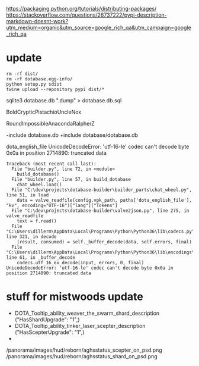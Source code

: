 
https://packaging.python.org/tutorials/distributing-packages/
https://stackoverflow.com/questions/26737222/pypi-description-markdown-doesnt-work?utm_medium=organic&utm_source=google_rich_qa&utm_campaign=google_rich_qa
# update
```
rm -rf dist/
rm -rf dotabase.egg-info/
python setup.py sdist
twine upload --repository pypi dist/*
```

sqlite3 dotabase.db ".dump" > dotabase.db.sql

BoldCrypticPistachioUncleNox

RoundImpossibleAnacondaRalpherZ




-include dotabase.db
+include dotabase/dotabase.db

dota_english_file
UnicodeDecodeError: 'utf-16-le' codec can't decode byte 0x0a in position 2714890: truncated data
```
Traceback (most recent call last):
  File "builder.py", line 72, in <module>
    build_dotabase()
  File "builder.py", line 57, in build_dotabase
    chat_wheel.load()
  File "C:\dev\projects\dotabase-builder\builder_parts\chat_wheel.py", line 51, in load
    data = valve_readfile(config.vpk_path, paths['dota_english_file'], "kv", encoding="UTF-16")["lang"]["Tokens"]
  File "C:\dev\projects\dotabase-builder\valve2json.py", line 275, in valve_readfile
    text = f.read()
  File "C:\Users\dillerm\AppData\Local\Programs\Python\Python36\lib\codecs.py", line 321, in decode
    (result, consumed) = self._buffer_decode(data, self.errors, final)
  File "C:\Users\dillerm\AppData\Local\Programs\Python\Python36\lib\encodings\utf_16.py", line 61, in _buffer_decode
    codecs.utf_16_ex_decode(input, errors, 0, final)
UnicodeDecodeError: 'utf-16-le' codec can't decode byte 0x0a in position 2714890: truncated data
```

# stuff for mistwoods update
- DOTA_Tooltip_ability_weaver_the_swarm_shard_description  ("HasShardUpgrade": "1",)
- DOTA_Tooltip_ability_tinker_laser_scepter_description    ("HasScepterUpgrade": "1",)
- 


/panorama/images/hud/reborn/aghsstatus_scepter_on_psd.png
/panorama/images/hud/reborn/aghsstatus_shard_on_psd.png